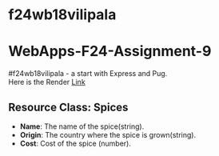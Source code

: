 # f24wb18vilipala
# WebApps-F24-Assignment-9

#f24wb18vilipala - a start with Express and Pug.
<br>
Here is the Render [Link](https://f24wb18vilipala.onrender.com)

<!-- ## Resource Class: Hats
- **style**: The style of the hat(string).
- **material**: The material the hat is made from (string).
- **size**: The size of the hat(string). -->

## Resource Class: Spices
- **Name**: The name of the spice(string).
- **Origin**: The country where the spice is grown(string).
- **Cost**: Cost of the spice (number).